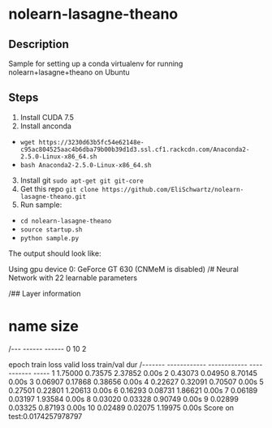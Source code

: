 # nolearn-lasagne-theano

## Description
Sample for setting up a conda virtualenv for running nolearn+lasagne+theano on Ubuntu

## Steps

1. Install CUDA 7.5
2. Install anconda 
 * ```wget https://3230d63b5fc54e62148e-c95ac804525aac4b6dba79b00b39d1d3.ssl.cf1.rackcdn.com/Anaconda2-2.5.0-Linux-x86_64.sh```
 * ```bash Anaconda2-2.5.0-Linux-x86_64.sh```
3. Install git ```sudo apt-get git git-core```
4. Get this repo ```git clone https://github.com/EliSchwartz/nolearn-lasagne-theano.git```
5. Run sample:
 * ```cd nolearn-lasagne-theano```
 * ```source startup.sh```
 * ```python sample.py```

The output should look like:


Using gpu device 0: GeForce GT 630 (CNMeM is disabled)
/# Neural Network with 22 learnable parameters

/## Layer information

  #    name    size
/---  ------  ------
  0              10
                  2

  epoch    train loss    valid loss    train/val  dur
/-------  ------------  ------------  -----------  -----
      1       1.75000       0.73575      2.37852  0.00s
      2       0.43073       0.04950      8.70145  0.00s
      3       0.06907       0.17868      0.38656  0.00s
      4       0.22627       0.32091      0.70507  0.00s
      5       0.27501       0.22801      1.20613  0.00s
      6       0.16293       0.08731      1.86621  0.00s
      7       0.06189       0.03197      1.93584  0.00s
      8       0.03020       0.03328      0.90749  0.00s
      9       0.02899       0.03325      0.87193  0.00s
     10       0.02489       0.02075      1.19975  0.00s
Score on test:0.0174257978797

